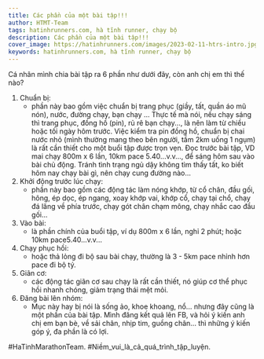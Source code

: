 ```yaml
---
title: Các phần của một bài tập!!!
author: HTMT-Team
tags: hatinhrunners.com, hà tĩnh runner, chạy bộ
description: Các phần của một bài tập!!!
cover_image: https://hatinhrunners.com/images/2023-02-11-htrs-intro.jpg
keywords: hatinhrunners.com, hà tĩnh runner, chạy bộ
---
```


Cá nhân mình chia bài tập ra 6 phần như dưới đây, còn anh chị em thì thế nào?

1. Chuẩn bị:
    - phần này bao gồm việc chuẩn bị trang phục (giầy, tất, quần áo mũ nón), nước, đường chạy, bạn chạy ...
Thực tế mà nói, nếu chạy sáng thì trang phục, đồng hồ (pin), rủ rê bạn chạy..., là nên làm từ chiều hoặc tối ngày hôm trước. Việc kiểm tra pin đồng hồ, chuẩn bị chai nước nhỏ (mình thường mang theo bên người, tầm 2km uống 1 ngụm) là rất cần thiết cho một buổi tập được trọn vẹn.
Đọc trước bài tập, VD mai chạy 800m x 6 lần, 10km pace 5.40...v.v..., để sáng hôm sau vào bài chủ động. Tránh tình trạng ngủ dậy không tìm thấy tất, ko biết hôm nay chạy bài gì, nên chạy cung đường nào...
2. Khởi động trước lúc chạy:
    - phần này bao gồm các động tác làm nóng khớp, từ cổ chân, đầu gối, hông, ép dọc, ép ngang, xoay khớp vai, khớp cổ, chạy tại chổ, chạy đá lăng về phía trước, chạy gót chân chạm mông, chạy nhắc cao đầu gối...
3. Vào bài:
    - là phần chính của buổi tập, ví dụ 800m x 6 lần, nghỉ 2 phút; hoặc 10km pace5.40...v.v...
4. Chạy phục hồi:
    - hoặc thả lỏng đi bộ sau bài chạy, thường là 3 - 5km pace nhỉnh hơn pace đi bộ tý.
5. Giãn cơ:
    - các động tác giãn cơ sau chạy là rất cần thiết, nó giúp cơ thể phục hồi nhanh chóng, giảm trạng thái mệt mỏi.
6. Đăng bài lên nhóm:
    - Mục này hay bị nói là sống ảo, khoe khoang, nổ... nhưng đây cũng là một phần của bài tập. Mình đăng kết quả lên FB, và hỏi ý kiến anh chị em bạn bè, về sải chân, nhịp tim, guồng chân... thì những ý kiến góp ý, đa phần là có lợi.

#HaTinhMarathonTeam.
#Niềm_vui_là_cả_quá_trình_tập_luyện.
